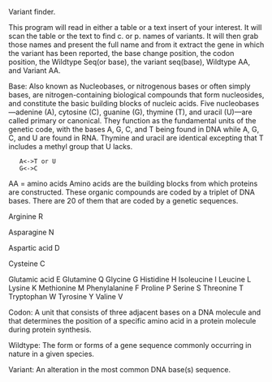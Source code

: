 Variant finder.

This program will read in either a table or a text insert of your interest.
It will scan the table or the text to find c. or p. names of variants.
It will then grab those names and present the full name and from it extract the gene in which the variant has been reported, the base change position, the codon position, the Wildtype Seq(or base), the variant seq(base), Wildtype AA, and Variant AA.

Base: Also known as Nucleobases, or nitrogenous bases or often simply bases, are nitrogen-containing biological compounds that form nucleosides, and constitute the basic building blocks of nucleic acids. Five nucleobases—adenine (A), cytosine (C), guanine (G), thymine (T), and uracil (U)—are called primary or canonical. They function as the fundamental units of the genetic code, with the bases A, G, C, and T being found in DNA while A, G, C, and U are found in RNA. Thymine and uracil are identical excepting that T includes a methyl group that U lacks.
       
       A<->T or U
       G<->C

AA = amino acids
 Amino acids are the building blocks from which proteins are constructed. These organic compounds are coded by a triplet of DNA bases. There are 20 of them that are coded by a genetic sequences.
          
   Arginine        R

   Asparagine      N

   Aspartic acid   D

   Cysteine        C

   Glutamic acid   E
   Glutamine       Q
   Glycine         G
   Histidine       H 
   Isoleucine      I
   Leucine         L 
   Lysine          K
   Methionine      M
   Phenylalanine   F
   Proline         P
   Serine          S
   Threonine       T
   Tryptophan      W
   Tyrosine        Y
   Valine          V

Codon: A unit that consists of three adjacent bases on a DNA molecule and that determines the position of a specific amino acid in a protein molecule during protein synthesis.

Wildtype: The form or forms of a gene sequence commonly occurring in nature in a given species. 

Variant: An alteration in the most common DNA base(s) sequence. 
